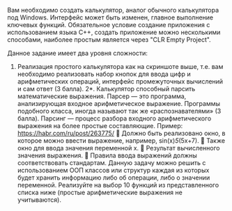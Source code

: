 Вам необходимо создать калькулятор, аналог обычного калькулятора
под Windows. Интерфейс может быть изменен, главное выполнение ключевых
функций. Обязательное условие создание приложения с использованием
языка С++, создать приложение можно несколькими способами, наиболее
простым является через "CLR Empty Project".

Данное задание имеет два уровня сложности:
1. Реализация простого калькулятора как на скриншоте выше, т.е. вам
необходимо реализовать набор кнопок для ввода цифр и арифметических
операций, интерфейс промежуточных вычислений и сам ответ (3 балла).
2*. Калькулятор способный парсить математические выражения.
Парсер — это программа, анализирующая входное арифметическое
выражение. Программы подобного класса, иногда называют так же
«распознавателями» (3 балла).
Парсинг — процесс разбора входного арифметического выражения на
более простые составляющие.
Пример: https://habr.com/ru/post/263775/
 Должно быть реализовано окно, в которое можно ввести выражение,
например, sin(x)*5*(5x+7).
 Также окно для ввода значения переменной x.
 Результат вычисленного значения выражения.

Правила ввода выражений должны соответствовать стандартам.
Данную задачу можно решить с использованием ООП классов или структур
каждая из которых будет хранить информацию либо об операции, либо о
значении переменной. Реализуйте на выбор 10 функций из представленного
списка ниже (простые арифметические выражения не учитываются). 
